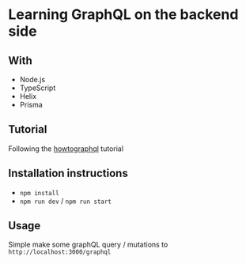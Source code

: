 # Learning GraphQL on the backend side

## With
- Node.js
- TypeScript
- Helix
- Prisma

## Tutorial
Following the [howtographql](https://www.howtographql.com/) tutorial

## Installation instructions
- `npm install`
- `npm run dev` / `npm run start`

## Usage
Simple make some graphQL query / mutations to `http://localhost:3000/graphql`
